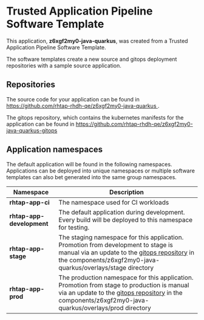 # Trusted Application Pipeline Software Template

This application, **z6xgf2my0-java-quarkus**, was created from a Trusted Application Pipeline Software Template.

The software templates create a new source and gitops deployment repositories with a sample source application. 

## Repositories

The source code for your application can be found in [https://github.com/rhtap-rhdh-qe/z6xgf2my0-java-quarkus ](https://github.com/rhtap-rhdh-qe/z6xgf2my0-java-quarkus ).
 
The gitops repository, which contains the kubernetes manifests for the application can be found in 
[https://github.com/rhtap-rhdh-qe/z6xgf2my0-java-quarkus-gitops ](https://github.com/rhtap-rhdh-qe/z6xgf2my0-java-quarkus-gitops ) 

## Application namespaces 

The default application will be found in the following namespaces. Applications can be deployed into unique namespaces or multiple software templates can also bet generated into the same group namespaces.  

|  Namespace   |  Description   |  
| -------- | -------- |
| **rhtap-app-ci** | The namespace used for CI workloads |
| **rhtap-app-development** | The default application during development. Every build will be deployed to this namespace for testing. |
| **rhtap-app-stage** | The staging namespace for this application. Promotion from development to stage is manual via an update to the [gitops repository](https://github.com/rhtap-rhdh-qe/z6xgf2my0-java-quarkus-gitops ) in the components/z6xgf2my0-java-quarkus/overlays/stage directory |
| **rhtap-app-prod** | The production namespace for this application. Promotion from stage to production is manual via an update to the [gitops repository](https://github.com/rhtap-rhdh-qe/z6xgf2my0-java-quarkus-gitops ) in the components/z6xgf2my0-java-quarkus/overlays/prod directory |
